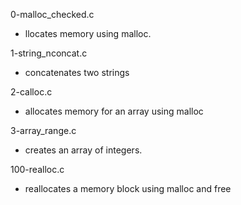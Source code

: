 0-malloc_checked.c
* llocates memory using malloc.

1-string_nconcat.c
* concatenates two strings

2-calloc.c
* allocates memory for an array using malloc

3-array_range.c
* creates an array of integers.

100-realloc.c
*  reallocates a memory block using malloc and free


